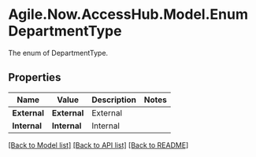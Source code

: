 # Agile.Now.AccessHub.Model.EnumDepartmentType
The enum of DepartmentType.

## Properties

Name | Value | Description | Notes
------------ | ------------- | ------------- | -------------
**External** | **External** | External |
**Internal** | **Internal** | Internal |

[[Back to Model list]](../README.md#documentation-for-models) [[Back to API list]](../README.md#documentation-for-api-endpoints) [[Back to README]](../../README.md)

